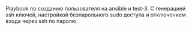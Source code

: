 Playbook по созданию пользователя на ansible и test-3.
С генерацией ssh ключей, настройкой безпарольного sudo доступа и отключением входа через ssh по паролю.
